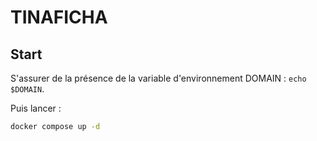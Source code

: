 # TINAFICHA

## Start
S'assurer de la présence de la variable d'environnement DOMAIN : `echo $DOMAIN`.

Puis lancer :
```bash
docker compose up -d
```
